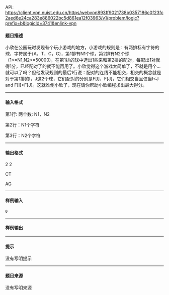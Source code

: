 API: https://client.vpn.nuist.edu.cn/https/webvpn893ff9021738b0357186c0f23fc2aed6e24ca283e886022bc5d861ea12f03963/v1/problem/logic?prefix=b&logicId=3741&enlink-vpn

#### 题目描述

小欣在公园玩时发现有个玩小游戏的地方，小游戏的规则是：有两排标有字符的球，字符属于{A，T，C，G}，第1排有N1个球，第2排有N2个球（1<=N1,N2<=50000)，在第1排的球中选出1些来和第2排的配对，每配出1对就得1分，已经配对了的就不能再用了。小欣觉得这个游戏太简单了，不就是用个…就可以了吗？但他发现规则的最后1行说：配对的连线不能相交，相交的概念就是对于第1排的I，J这2个球，它们配对的分别是F\[I\]，F\[J\]，它们相交当且仅当I<J and F\[I\]>F\[J\]。这就难倒小欣了，现在请你帮助小欣编程求出最大得分。

---

#### 输入格式

第1行: 两个数: N1，N2

第2行：N1个字符

第3行：N2个字符

---

#### 输出格式

2 2

CT

AG

---

#### 样例输入
```
0
```

---

#### 样例输出

---

#### 提示

没有写明提示

---

#### 题目来源

没有写明来源